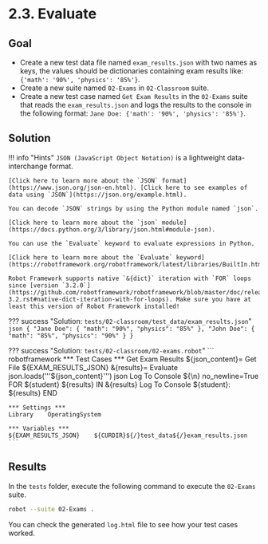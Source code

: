 # 2.3. Evaluate

## Goal

* Create a new test data file named `exam_results.json` with two names as keys, the values should be dictionaries containing exam results like: `{'math': '90%', 'physics': '85%'}`.
* Create a new suite named `02-Exams` in `02-Classroom` suite.
* Create a new test case named `Get Exam Results` in the `02-Exams` suite that reads the `exam_results.json` and logs the results to the console in the following format: `Jane Doe: {'math': '90%', 'physics': '85%'}`.

## Solution

!!! info "Hints"
    `JSON (JavaScript Object Notation)` is a lightweight data-interchange format.

    [Click here to learn more about the `JSON` format](https://www.json.org/json-en.html). [Click here to see examples of data using `JSON`](https://json.org/example.html).

    You can decode `JSON` strings by using the Python module named `json`.

    [Click here to learn more about the `json` module](https://docs.python.org/3/library/json.html#module-json).

    You can use the `Evaluate` keyword to evaluate expressions in Python.

    [Click here to learn more about the `Evaluate` keyword](https://robotframework.org/robotframework/latest/libraries/BuiltIn.html#Evaluate).

    Robot Framework supports native `&{dict}` iteration with `FOR` loops since [version `3.2.0`](https://github.com/robotframework/robotframework/blob/master/doc/releasenotes/rf-3.2.rst#native-dict-iteration-with-for-loops). Make sure you have at least this version of Robot Framework installed!

??? success "Solution: `tests/02-classroom/test_data/exam_results.json`"
    ``` json
    {
        "Jane Doe": {
            "math": "90%",
            "physics": "85%"
        },
        "John Doe": {
            "math": "85%",
            "physics": "90%"
        }
    }
    ```

??? success "Solution: `tests/02-classroom/02-exams.robot`"
    ``` robotframework
    *** Test Cases ***
    Get Exam Results
        ${json_content}=    Get File    ${EXAM_RESULTS_JSON}
        &{results}=    Evaluate    json.loads('''${json_content}''')    json
        Log To Console    ${\n}    no_newline=True
        FOR    ${student}    ${results}    IN    &{results}
            Log To Console    ${student}: ${results}
        END

    *** Settings ***
    Library    OperatingSystem

    *** Variables ***
    ${EXAM_RESULTS_JSON}    ${CURDIR}${/}test_data${/}exam_results.json
    ```

## Results

In the `tests` folder, execute the following command to execute the `02-Exams` suite.

``` bash
robot --suite 02-Exams .
```

You can check the generated `log.html` file to see how your test cases worked.
